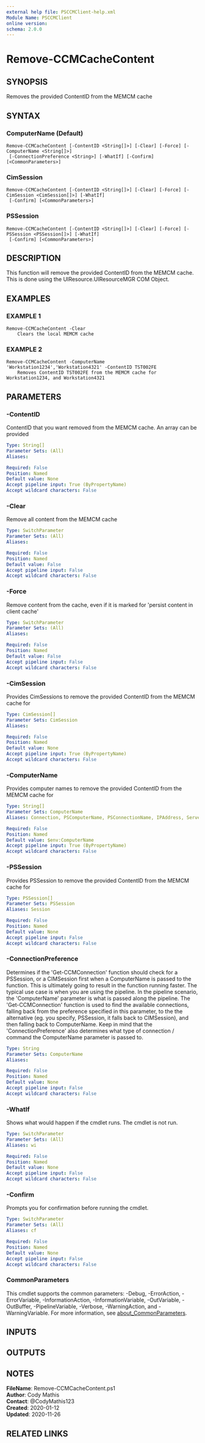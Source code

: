 ```yaml
---
external help file: PSCCMClient-help.xml
Module Name: PSCCMClient
online version:
schema: 2.0.0
---
```


# Remove-CCMCacheContent

## SYNOPSIS
Removes the provided ContentID from the MEMCM cache

## SYNTAX

### ComputerName (Default)
```
Remove-CCMCacheContent [-ContentID <String[]>] [-Clear] [-Force] [-ComputerName <String[]>]
 [-ConnectionPreference <String>] [-WhatIf] [-Confirm] [<CommonParameters>]
```

### CimSession
```
Remove-CCMCacheContent [-ContentID <String[]>] [-Clear] [-Force] [-CimSession <CimSession[]>] [-WhatIf]
 [-Confirm] [<CommonParameters>]
```

### PSSession
```
Remove-CCMCacheContent [-ContentID <String[]>] [-Clear] [-Force] [-PSSession <PSSession[]>] [-WhatIf]
 [-Confirm] [<CommonParameters>]
```

## DESCRIPTION
This function will remove the provided ContentID from the MEMCM cache.
This is done using the UIResource.UIResourceMGR COM Object.

## EXAMPLES

### EXAMPLE 1
```
Remove-CCMCacheContent -Clear
    Clears the local MEMCM cache
```

### EXAMPLE 2
```
Remove-CCMCacheContent -ComputerName 'Workstation1234','Workstation4321' -ContentID TST002FE
    Removes ContentID TST002FE from the MEMCM cache for Workstation1234, and Workstation4321
```

## PARAMETERS

### -ContentID
ContentID that you want removed from the MEMCM cache.
An array can be provided

```yaml
Type: String[]
Parameter Sets: (All)
Aliases:

Required: False
Position: Named
Default value: None
Accept pipeline input: True (ByPropertyName)
Accept wildcard characters: False
```

### -Clear
Remove all content from the MEMCM cache

```yaml
Type: SwitchParameter
Parameter Sets: (All)
Aliases:

Required: False
Position: Named
Default value: False
Accept pipeline input: False
Accept wildcard characters: False
```

### -Force
Remove content from the cache, even if it is marked for 'persist content in client cache'

```yaml
Type: SwitchParameter
Parameter Sets: (All)
Aliases:

Required: False
Position: Named
Default value: False
Accept pipeline input: False
Accept wildcard characters: False
```

### -CimSession
Provides CimSessions to remove the provided ContentID from the MEMCM cache for

```yaml
Type: CimSession[]
Parameter Sets: CimSession
Aliases:

Required: False
Position: Named
Default value: None
Accept pipeline input: True (ByPropertyName)
Accept wildcard characters: False
```

### -ComputerName
Provides computer names to remove the provided ContentID from the MEMCM cache for

```yaml
Type: String[]
Parameter Sets: ComputerName
Aliases: Connection, PSComputerName, PSConnectionName, IPAddress, ServerName, HostName, DNSHostName

Required: False
Position: Named
Default value: $env:ComputerName
Accept pipeline input: True (ByPropertyName)
Accept wildcard characters: False
```

### -PSSession
Provides PSSession to remove the provided ContentID from the MEMCM cache for

```yaml
Type: PSSession[]
Parameter Sets: PSSession
Aliases: Session

Required: False
Position: Named
Default value: None
Accept pipeline input: False
Accept wildcard characters: False
```

### -ConnectionPreference
Determines if the 'Get-CCMConnection' function should check for a PSSession, or a CIMSession first when a ComputerName
is passed to the function.
This is ultimately going to result in the function running faster.
The typical use case is
when you are using the pipeline.
In the pipeline scenario, the 'ComputerName' parameter is what is passed along the
pipeline.
The 'Get-CCMConnection' function is used to find the available connections, falling back from the preference
specified in this parameter, to the the alternative (eg.
you specify, PSSession, it falls back to CIMSession), and then
falling back to ComputerName.
Keep in mind that the 'ConnectionPreference' also determines what type of connection / command
the ComputerName parameter is passed to.

```yaml
Type: String
Parameter Sets: ComputerName
Aliases:

Required: False
Position: Named
Default value: None
Accept pipeline input: False
Accept wildcard characters: False
```

### -WhatIf
Shows what would happen if the cmdlet runs.
The cmdlet is not run.

```yaml
Type: SwitchParameter
Parameter Sets: (All)
Aliases: wi

Required: False
Position: Named
Default value: None
Accept pipeline input: False
Accept wildcard characters: False
```

### -Confirm
Prompts you for confirmation before running the cmdlet.

```yaml
Type: SwitchParameter
Parameter Sets: (All)
Aliases: cf

Required: False
Position: Named
Default value: None
Accept pipeline input: False
Accept wildcard characters: False
```

### CommonParameters
This cmdlet supports the common parameters: -Debug, -ErrorAction, -ErrorVariable, -InformationAction, -InformationVariable, -OutVariable, -OutBuffer, -PipelineVariable, -Verbose, -WarningAction, and -WarningVariable. For more information, see [about_CommonParameters](http://go.microsoft.com/fwlink/?LinkID=113216).

## INPUTS

## OUTPUTS

## NOTES

**FileName**:    Remove-CCMCacheContent.ps1  
**Author**:      Cody Mathis  
**Contact**:     @CodyMathis123  
**Created**:     2020-01-12  
**Updated**:     2020-11-26  

## RELATED LINKS
